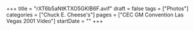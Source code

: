 +++
title = "rXT6b5aNtKTXO5GKlB6F.avif"
draft = false
tags = ["Photos"]
categories = ["Chuck E. Cheese's"]
pages = ["CEC GM Convention Las Vegas 2001 Video"]
startDate = ""
+++
